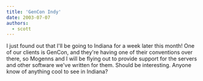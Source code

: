 ```yaml
---
title: 'GenCon Indy'
date: 2003-07-07
authors:
  - scott
---
```


I just found out that I'll be going to Indiana for a week later this month! One of our clients is GenCon, and they're having one of their conventions over there, so Mogenns and I will be flying out to provide support for the servers and other software we've written for them. Should be interesting. Anyone know of anything cool to see in Indiana?
